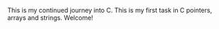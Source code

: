 This is my continued journey into C.
This is my first task in C pointers, arrays and strings.
Welcome!
